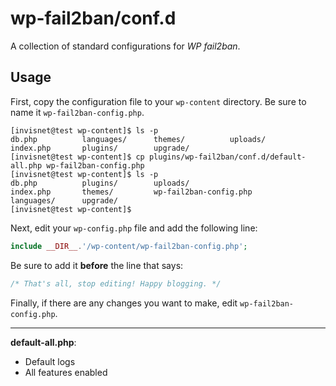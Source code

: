 # wp-fail2ban/conf.d
A collection of standard configurations for *WP fail2ban*.

## Usage

First, copy the configuration file to your `wp-content` directory. Be sure to name it `wp-fail2ban-config.php`.

```ShellSession
[invisnet@test wp-content]$ ls -p
db.php          languages/      themes/          uploads/
index.php       plugins/        upgrade/
[invisnet@test wp-content]$ cp plugins/wp-fail2ban/conf.d/default-all.php wp-fail2ban-config.php
[invisnet@test wp-content]$ ls -p
db.php          plugins/        uploads/
index.php       themes/         wp-fail2ban-config.php
languages/      upgrade/
[invisnet@test wp-content]$
```

Next, edit your `wp-config.php` file and add the following line:

```PHP
include __DIR__.'/wp-content/wp-fail2ban-config.php';
```

Be sure to add it **before** the line that says:

```PHP
/* That's all, stop editing! Happy blogging. */
```

Finally, if there are any changes you want to make, edit `wp-fail2ban-config.php`.

----

**default-all.php**:
  * Default logs
  * All features enabled

